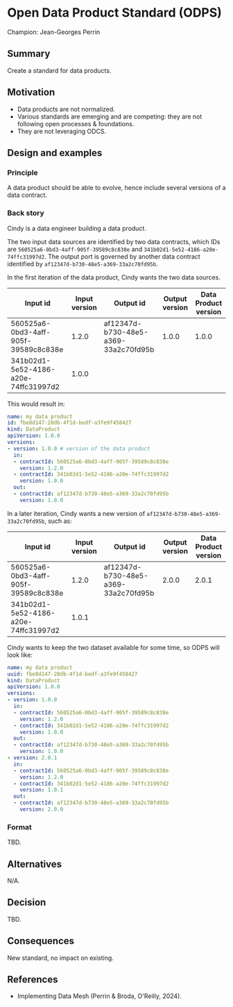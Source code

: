 # Open Data Product Standard (ODPS)

Champion: Jean-Georges Perrin

## Summary

Create a standard for data products.

## Motivation

* Data products are not normalized.
* Various standards are emerging and are competing: they are not following open processes & foundations.
* They are not leveraging ODCS.

## Design and examples

### Principle
A data product should be able to evolve, hence include several versions of a data contract.

### Back story
Cindy is a data engineer building a data product.

The two input data sources are identified by two data contracts, which IDs are `560525a6-0bd3-4aff-905f-39589c8c838e` and `341b02d1-5e52-4186-a20e-74ffc31997d2`. The output port is governed by another data contract identified by `af12347d-b730-48e5-a369-33a2c70fd95b`.

In the first iteration of the data product, Cindy wants the two data sources.

| Input id                             | Input version | Output id                            | Output version | Data Product version |
| ---                                  | ---           | ---                                  | ---            | ---                  |
| 560525a6-0bd3-4aff-905f-39589c8c838e | 1.2.0         | af12347d-b730-48e5-a369-33a2c70fd95b | 1.0.0          | 1.0.0                |
| 341b02d1-5e52-4186-a20e-74ffc31997d2 | 1.0.0         |                                      |                |                      |

This would result in:

```YAML
name: my data product
id: fbe8d147-28db-4f1d-bedf-a3fe9f458427
kind: DataProduct
apiVersion: 1.0.0
versions:
- version: 1.0.0 # version of the data product
  in:
  - contractId: 560525a6-0bd3-4aff-905f-39589c8c838e
    version: 1.2.0
  - contractId: 341b02d1-5e52-4186-a20e-74ffc31997d2
    version: 1.0.0
  out:
  - contractId: af12347d-b730-48e5-a369-33a2c70fd95b
    version: 1.0.0
```

In a later iteration, Cindy wants a new version of `af12347d-b730-48e5-a369-33a2c70fd95b`, such as:

| Input id                             | Input version | Output id                            | Output version | Data Product version |
| ---                                  | ---           | ---                                  | ---            | ---                  |
| 560525a6-0bd3-4aff-905f-39589c8c838e | 1.2.0         | af12347d-b730-48e5-a369-33a2c70fd95b | 2.0.0          | 2.0.1                |
| 341b02d1-5e52-4186-a20e-74ffc31997d2 | 1.0.1         |                                      |                |                      |

Cindy wants to keep the two dataset available for some time, so ODPS will look like:

```YAML
name: my data product
uuid: fbe8d147-28db-4f1d-bedf-a3fe9f458427
kind: DataProduct
apiVersion: 1.0.0
versions:
- version: 1.0.0
  in:
  - contractId: 560525a6-0bd3-4aff-905f-39589c8c838e
    version: 1.2.0
  - contractId: 341b02d1-5e52-4186-a20e-74ffc31997d2
    version: 1.0.0
  out:
  - contractId: af12347d-b730-48e5-a369-33a2c70fd95b
    version: 1.0.0
- version: 2.0.1
  in:
  - contractId: 560525a6-0bd3-4aff-905f-39589c8c838e
    version: 1.2.0
  - contractId: 341b02d1-5e52-4186-a20e-74ffc31997d2
    version: 1.0.1
  out:
  - contractId: af12347d-b730-48e5-a369-33a2c70fd95b
    version: 2.0.0
```

### Format

TBD.

## Alternatives

N/A.

## Decision

TBD.

## Consequences

New standard, no impact on existing.

## References

* Implementing Data Mesh (Perrin & Broda, O'Reilly, 2024).
